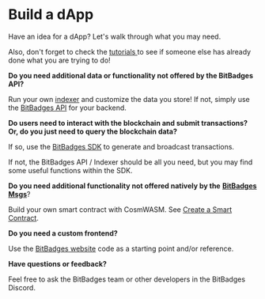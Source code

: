 # Build a dApp

Have an idea for a dApp? Let's walk through what you may need.

Also, don't forget to check the [tutorials ](../tutorials.md)to see if someone else has already done what you are trying to do!

**Do you need additional data or functionality not offered by the BitBadges API?**

Run your own [indexer](../../indexer-api/indexer.md) and customize the data you store! If not, simply use the [BitBadges API](broken-reference) for your backend.

**Do users need to interact with the blockchain and submit transactions?** **Or, do you just need to query the blockchain data?**

If so, use the [BitBadges SDK](broken-reference) to generate and broadcast transactions.&#x20;

If not, the BitBadges API / Indexer should be all you need, but you may find some useful functions within the SDK.

**Do you need additional functionality not offered natively by the** [**BitBadges Msgs**](../concepts/msgs.md)?&#x20;

Build your own smart contract with CosmWASM. See [Create a Smart Contract](create-a-smart-contract.md).&#x20;

**Do you need a custom frontend?**

Use the [BitBadges website](broken-reference) code as a starting point and/or reference.



**Have questions or feedback?**

Feel free to ask the BitBadges team or other developers in the BitBadges Discord.
